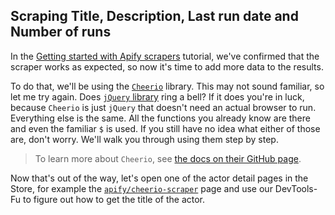 ## Scraping Title, Description, Last run date and Number of runs
In the [Getting started with Apify scrapers](https://apify.com/docs/scraping/tutorial/introduction) tutorial, we've confirmed that the scraper works as expected,
so now it's time to add more data to the results.

To do that, we'll be using the [`Cheerio`](https://github.com/cheeriojs/cheerio) library. This may not sound familiar,
so let me try again. Does [`jQuery` library](https://jquery.com/) ring a bell? If it does you're in luck,
because `Cheerio` is just `jQuery` that doesn't need an actual browser to run. Everything else is the same.
All the functions you already know are there and even the familiar `$` is used. If you still have no idea what either
of those are, don't worry. We'll walk you through using them step by step.

> To learn more about `Cheerio`, see [the docs on their GitHub page](https://github.com/cheeriojs/cheerio).

Now that's out of the way, let's open one of the actor detail pages in the Store, for example the
[`apify/cheerio-scraper`](https://apify.com/apify/cheerio-scraper) page and use our DevTools-Fu
to figure out how to get the title of the actor.
